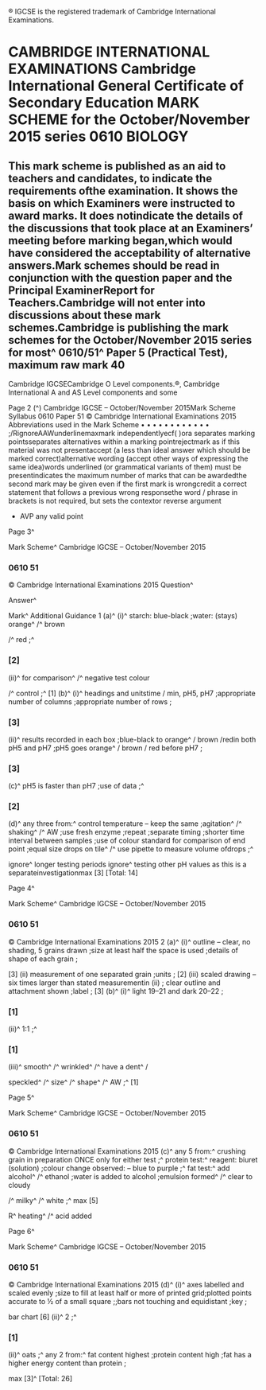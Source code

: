 ® IGCSE is the registered trademark of Cambridge International Examinations. 

# CAMBRIDGE INTERNATIONAL EXAMINATIONS Cambridge International General Certificate of Secondary Education MARK SCHEME for the October/November 2015 series 0610 BIOLOGY 

## This mark scheme is published as an aid to teachers and candidates, to indicate the requirements ofthe examination. It shows the basis on which Examiners were instructed to award marks. It does notindicate the details of the discussions that took place at an Examiners’ meeting before marking began,which would have considered the acceptability of alternative answers.Mark schemes should be read in conjunction with the question paper and the Principal ExaminerReport for Teachers.Cambridge will not enter into discussions about these mark schemes.Cambridge is publishing the mark schemes for the October/November 2015 series for most^ 0610/51^ Paper 5 (Practical Test), maximum raw mark 40 

Cambridge IGCSECambridge O Level components.®, Cambridge International A and AS Level components and some 


Page 2 (^) Cambridge IGCSE – October/November 2015Mark Scheme Syllabus 0610 Paper 51 © Cambridge International Examinations 2015 Abbreviations used in the Mark Scheme • • • • • • • • • • • • ;/RignoreAAWunderlinemaxmark independentlyecf( )ora separates marking pointsseparates alternatives within a marking pointrejectmark as if this material was not presentaccept (a less than ideal answer which should be marked correct)alternative wording (accept other ways of expressing the same idea)words underlined (or grammatical variants of them) must be presentindicates the maximum number of marks that can be awardedthe second mark may be given even if the first mark is wrongcredit a correct statement that follows a previous wrong responsethe word / phrase in brackets is not required, but sets the contextor reverse argument 

- AVP any valid point 


Page 3^ 

Mark Scheme^ Cambridge IGCSE – October/November 2015 

### 0610 51 

 © Cambridge International Examinations 2015 Question^ 

 Answer^ 

 Mark^ Additional Guidance 1 (a)^ (i)^ starch: blue-black ;water: (stays) orange^ /^ brown 

 /^ red ;^ 

### [2] 

 (ii)^ for comparison^ /^ negative test colour 

 /^ control ;^ [1] (b)^ (i)^ headings and unitstime / min, pH5, pH7 ;appropriate number of columns ;appropriate number of rows ; 

### [3] 

 (ii)^ results recorded in each box ;blue-black to orange^ / brown /redin both pH5 and pH7 ;pH5 goes orange^ / brown / red before pH7 ; 

### [3] 

 (c)^ pH5 is faster than pH7 ;use of data ;^ 

### [2] 

 (d)^ any three from:^ control temperature – keep the same ;agitation^ /^ shaking^ /^ AW ;use fresh enzyme ;repeat ;separate timing ;shorter time interval between samples ;use of colour standard for comparison of end point ;equal size drops on tile^ /^ use pipette to measure volume ofdrops ;^ 

 ignore^ longer testing periods ignore^ testing other pH values as this is a separateinvestigationmax [3] [Total: 14] 


Page 4^ 

Mark Scheme^ Cambridge IGCSE – October/November 2015 

### 0610 51 

 © Cambridge International Examinations 2015 2 (a)^ (i)^ outline – clear, no shading, 5 grains drawn ;size at least half the space is used ;details of shape of each grain ; 

 [3] (ii) measurement of one separated grain ;units ; [2] (iii) scaled drawing – six times larger than stated measurementin (ii) ; clear outline and attachment shown ;label ; [3] (b)^ (i)^ light 19–21 and dark 20–22 ; 

### [1] 

 (ii)^ 1:1 ;^ 

### [1] 

 (iii)^ smooth^ /^ wrinkled^ /^ have a dent^ / 

 speckled^ /^ size^ /^ shape^ /^ AW ;^ [1] 


Page 5^ 

Mark Scheme^ Cambridge IGCSE – October/November 2015 

### 0610 51 

 © Cambridge International Examinations 2015 (c)^ any 5 from:^ crushing grain in preparation ONCE only for either test ;^ protein test:^ reagent: biuret (solution) ;colour change observed: – blue to purple ;^ fat test:^ add alcohol^ /^ ethanol ;water is added to alcohol ;emulsion formed^ /^ clear to cloudy 

 /^ milky^ /^ white ;^ max [5] 

 R^ heating^ /^ acid added 


Page 6^ 

Mark Scheme^ Cambridge IGCSE – October/November 2015 

### 0610 51 

 © Cambridge International Examinations 2015 (d)^ (i)^ axes labelled and scaled evenly ;size to fill at least half or more of printed grid;plotted points accurate to ½ of a small square ;;bars not touching and equidistant ;key ; 

 bar chart [6] (ii)^ 2 ;^ 

### [1] 

 (ii)^ oats ;^ any 2 from:^ fat content highest ;protein content high ;fat has a higher energy content than protein ; 

 max [3]^ [Total: 26] 


